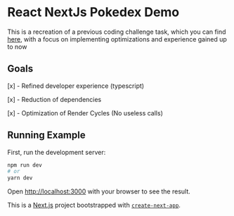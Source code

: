 # React NextJs Pokedex Demo

This is a recreation of a previous coding challenge task, which you can find [here](https://github.com/yoroshikun/foxp2React/), with a focus on implementing optimizations and experience gained up to now

## Goals

[x] - Refined developer experience (typescript)

[x] - Reduction of dependencies

[x] - Optimization of Render Cycles (No useless calls)

## Running Example

First, run the development server:

```bash
npm run dev
# or
yarn dev
```

Open [http://localhost:3000](http://localhost:3000) with your browser to see the result.

This is a [Next.js](https://nextjs.org/) project bootstrapped with [`create-next-app`](https://github.com/vercel/next.js/tree/canary/packages/create-next-app).
